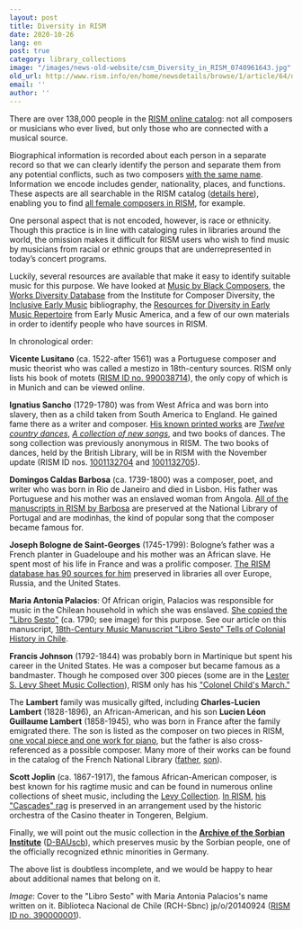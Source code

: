 ```yaml
---
layout: post
title: Diversity in RISM
date: 2020-10-26
lang: en
post: true
category: library_collections
image: "/images/news-old-website/csm_Diversity_in_RISM_0740961643.jpg"
old_url: http://www.rism.info/en/home/newsdetails/browse/1/article/64/diversity-in-rism.html
email: ''
author: ''
---
```


There are over 138,000 people in the [RISM online catalog](https://opac.rism.info/index.php?id=4): not all composers or musicians who ever lived, but only those who are connected with a musical source.   

Biographical information is recorded about each person in a separate record so that we can clearly identify the person and separate them from any potential conflicts, such as two composers [with the same name](/new_at_rism/2020/10/12/the-other-giacomo-puccini.html). Information we encode includes gender, nationality, places, and functions. These aspects are all searchable in the RISM catalog ([details here](/rism_online_catalog/2018/10/22/searching-for-people-in-the-new-rism-catalog.html)), enabling you to find [all female composers in RISM](https://opac.rism.info/metaopac/search?searchCategories%5B0%5D=-1&q=Composer+female&View=rism&Language=en), for example.   

One personal aspect that is not encoded, however, is race or ethnicity. Though this practice is in line with cataloging rules in libraries around the world, the omission makes it difficult for RISM users who wish to find music by musicians from racial or ethnic groups that are underrepresented in today’s concert programs.

Luckily, several resources are available that make it easy to identify suitable music for this purpose. We have looked at [Music by Black Composers](https://www.musicbyblackcomposers.org/resources/historic-composers-directory/), the [Works Diversity Database](https://www.composerdiversity.com/icd-works-database) from the Institute for Composer Diversity, the [Inclusive Early Music](https://inclusiveearlymusic.org/bibliography) bibliography, the [Resources for Diversity in Early Music Repertoire](https://www.earlymusicamerica.org/resources/resources-for-diversity-in-early-music-repertoire/) from Early Music America, and a few of our own materials in order to identify people who have sources in RISM.

In chronological order:  

**Vicente Lusitano** (ca. 1522-after 1561) was a Portuguese composer and music theorist who was called a mestizo in 18th-century sources. RISM only lists his book of motets ([RISM ID no. 990038714](https://opac.rism.info/metaopac/perma.do?v=rism&q=-1%3d%22pe30014578%22)), the only copy of which is in Munich and can be viewed online.&nbsp; &nbsp; &nbsp;&nbsp;&nbsp; &nbsp; &nbsp;   

**Ignatius Sancho** (1729-1780) was from West Africa and was born into slavery, then as a child taken from South America to England. He gained fame there as a writer and composer. [His known printed works](https://opac.rism.info/metaopac/perma.do;jsessionid=08761929D5A2D591455CCEABAC04E081.touch02?v=rism&q=-1%3d%22pe30011895%22) are _[Twelve country dances](https://opac.rism.info/search?id=990057268&View=rism)_, [_A collection of new songs_](https://opac.rism.info/search?id=992003814&View=rism), and two books of dances. The song collection was previously anonymous in RISM. The two books of dances, held by the British Library, will be in RISM with the November update (RISM ID nos. [1001132704](https://opac.rism.info/search?id=1001132704&View=rism) and [1001132705](https://opac.rism.info/search?id=1001132705&View=rism)).   

**Domingos Caldas Barbosa** (ca. 1739-1800) was a composer, poet, and writer who was born in Rio de Janeiro and died in Lisbon. His father was Portuguese and his mother was an enslaved woman from Angola. [All of the manuscripts in RISM by Barbosa](https://opac.rism.info/metaopac/perma.do?v=rism&q=-1%3d%22pe30017693%22) are preserved at the National Library of Portugal and are modinhas, the kind of popular song that the composer became famous for.   

**Joseph Bologne de Saint-Georges** (1745-1799): Bologne’s father was a French planter in Guadeloupe and his mother was an African slave. He spent most of his life in France and was a prolific composer. [The RISM database has 90 sources for him](https://opac.rism.info/metaopac/perma.do?v=rism&q=-1%3d%22pe30002781%22) preserved in libraries all over Europe, Russia, and the United States.   

**Maria Antonia Palacios**: Of African origin, Palacios was responsible for music in the Chilean household in which she was enslaved. [She copied the "Libro Sesto"](https://opac.rism.info/search?id=390000001&View=rism) (ca. 1790; see image) for this purpose. See our article on this manuscript, [18th-Century Music Manuscript "Libro Sesto" Tells of Colonial History in Chile](/in_the_news/2016/02/25/18thcentury-music-manuscript-libro-sesto-tells-of.html).     

**Francis Johnson** (1792-1844) was probably born in Martinique but spent his career in the United States. He was a composer but became famous as a bandmaster. Though he composed over 300 pieces (some are in the [Lester S. Levy Sheet Music Collection](https://levysheetmusic.mse.jhu.edu/collection-search?search_api_fulltext=Francis++Johnson+)), RISM only has his ["Colonel Child's March."](https://opac.rism.info/metaopac/perma.do?v=rism&q=-1%3d%22pe30020203%22)   

The **Lambert** family was musically gifted, including **Charles-Lucien Lambert** (1828-1896), an African-American, and his son **Lucien Léon Guillaume Lambert** (1858-1945), who was born in France after the family emigrated there. The son is listed as the composer on two pieces in RISM, [one vocal piece and one work for piano](https://opac.rism.info/metaopac/perma.do?v=rism&q=-1%3d%22pe30016705%22), but the father is also cross-referenced as a possible composer. Many more of their works can be found in the catalog of the French National Library ([father](https://catalogue.bnf.fr/rechercher.do?index=TOUS3&numNotice=14841929&typeNotice=p), [son](https://catalogue.bnf.fr/rechercher.do?index=TOUS3&numNotice=14799728&typeNotice=p)).   

**Scott Joplin** (ca. 1867-1917), the famous African-American composer, is best known for his ragtime music and can be found in numerous online collections of sheet music, including the [Levy Collection](https://levysheetmusic.mse.jhu.edu/collection-search?search_api_fulltext=scott+joplin). [In RISM](https://opac.rism.info/metaopac/perma.do?v=rism&q=-1%3d%22pe411245%22), [his "Cascades" rag](/musical_anniversaries/2017/03/30/scott-joplins-the-cascades-and-the-st-louis-worlds.html) is preserved in an arrangement used by the historic orchestra of the Casino theater in Tongeren, Belgium.   

Finally, we will point out the music collection in the [**Archive of the Sorbian Institute**](/library_collections/2016/11/17/the-archive-of-the-sorbian-institute-in-germany.html) ([D-BAUscb](https://opac.rism.info/search?View=rism&siglum=D-BAUscb)), which preserves music by the Sorbian people, one of the officially recognized ethnic minorities in Germany.   

The above list is doubtless incomplete, and we would be happy to hear about additional names that belong on it.  


_Image_: Cover to the "Libro Sesto" with Maria Antonia Palacios's name written on it. Biblioteca Nacional de Chile (RCH-Sbnc) jp/o/20140924 ([RISM ID no. 390000001](https://opac.rism.info/search?id=390000001&View=rism)).

